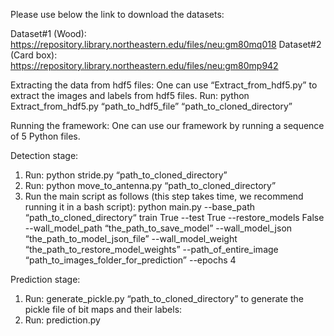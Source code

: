 Please use below the link to download the datasets: 

Dataset#1 (Wood): https://repository.library.northeastern.edu/files/neu:gm80mq018
Dataset#2 (Card box): https://repository.library.northeastern.edu/files/neu:gm80mp942

Extracting the data from hdf5 files:
One can use “Extract_from_hdf5.py” to extract the images and labels from hdf5 files.
Run: python Extract_from_hdf5.py “path_to_hdf5_file”  “path_to_cloned_directory”


Running the framework: One can use our framework by running a sequence of 5 Python files.

Detection stage:
1. Run: python stride.py “path_to_cloned_directory”
2. Run: python move_to_antenna.py “path_to_cloned_directory”
3. Run the main script as follows (this step takes time, we recommend running it in a bash script): python main.py --base_path “path_to_cloned_directory“ train True --test True  --restore_models False --wall_model_path “the_path_to_save_model” --wall_model_json “the_path_to_model_json_file” --wall_model_weight “the_path_to_restore_model_weights” --path_of_entire_image “path_to_images_folder_for_prediction” --epochs 4

Prediction stage:
1. Run: generate_pickle.py  “path_to_cloned_directory” to generate the pickle file of bit maps and their labels:
2. Run: prediction.py

